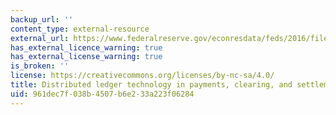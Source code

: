 ```yaml
---
backup_url: ''
content_type: external-resource
external_url: https://www.federalreserve.gov/econresdata/feds/2016/files/2016095pap.pdf
has_external_licence_warning: true
has_external_license_warning: true
is_broken: ''
license: https://creativecommons.org/licenses/by-nc-sa/4.0/
title: Distributed ledger technology in payments, clearing, and settlement' (PDF)
uid: 961dec7f-038b-4507-b6e2-33a223f06284
---
```

